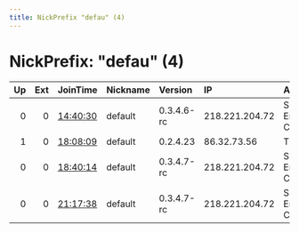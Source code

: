 ```yaml
---
title: NickPrefix "defau" (4)
---
```


# NickPrefix: "defau" (4)

|   Up |   Ext | JoinTime                                                                                            | Nickname   | Version    | IP             | AS                               | CC   |   ORp |   Dirp | OS      | Contact   |   eFamMembers |
|-----:|------:|:----------------------------------------------------------------------------------------------------|:-----------|:-----------|:---------------|:---------------------------------|:-----|------:|-------:|:--------|:----------|--------------:|
|    0 |     0 | [14:40:30](https://metrics.torproject.org/rs.html#details/0ED6800ECAE4C74CD5B87084C46F494F122A8A78) | default    | 0.3.4.6-rc | 218.221.204.72 | So-net Entertainment Corporation | jp   | 48591 |      0 | Windows | None      |             1 |
|    1 |     0 | [18:08:09](https://metrics.torproject.org/rs.html#details/3A1EF681B7F09F81EEC53EC304D87A2FA5C7896B) | default    | 0.2.4.23   | 86.32.73.56    | TELE2                            | at   |   443 |   9030 | Windows | None      |             1 |
|    0 |     0 | [18:40:14](https://metrics.torproject.org/rs.html#details/635B357F3D0B34F90629ED1843CAC3087FEE0F03) | default    | 0.3.4.7-rc | 218.221.204.72 | So-net Entertainment Corporation | jp   | 48591 |      0 | Windows | None      |             1 |
|    0 |     0 | [21:17:38](https://metrics.torproject.org/rs.html#details/E0B1630E3F5890B1A4D68EC54A168B3C135F4E1A) | default    | 0.3.4.7-rc | 218.221.204.72 | So-net Entertainment Corporation | jp   | 48591 |      0 | Windows | None      |             1 |
